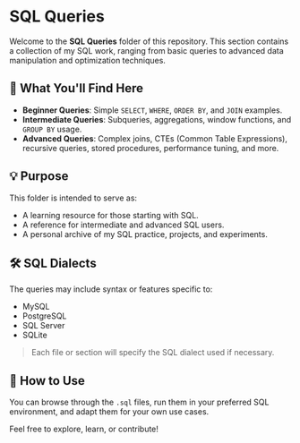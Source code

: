 # SQL Queries

Welcome to the **SQL Queries** folder of this repository. This section contains a collection of my SQL work, ranging from basic queries to advanced data manipulation and optimization techniques.

## 📂 What You'll Find Here

- **Beginner Queries**: Simple `SELECT`, `WHERE`, `ORDER BY`, and `JOIN` examples.
- **Intermediate Queries**: Subqueries, aggregations, window functions, and `GROUP BY` usage.
- **Advanced Queries**: Complex joins, CTEs (Common Table Expressions), recursive queries, stored procedures, performance tuning, and more.

## 💡 Purpose

This folder is intended to serve as:

- A learning resource for those starting with SQL.
- A reference for intermediate and advanced SQL users.
- A personal archive of my SQL practice, projects, and experiments.

## 🛠️ SQL Dialects

The queries may include syntax or features specific to:
- MySQL
- PostgreSQL
- SQL Server
- SQLite

> Each file or section will specify the SQL dialect used if necessary.

## 🚀 How to Use

You can browse through the `.sql` files, run them in your preferred SQL environment, and adapt them for your own use cases.

Feel free to explore, learn, or contribute!
